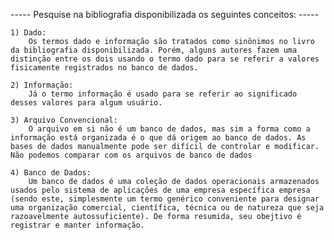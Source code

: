 ----- Pesquise na bibliografia disponibilizada os seguintes conceitos: -----

    1) Dado:
        Os termos dado e informação são tratados como sinônimos no livro da bibliografia disponibilizada. Porém, alguns autores fazem uma distinção entre os dois usando o termo dado para se referir a valores fisicamente registrados no banco de dados.

    2) Informação:
        Já o termo informação é usado para se referir ao significado desses valores para algum usuário.

    3) Arquivo Convencional:
        O arquivo em si não é um banco de dados, mas sim a forma como a informação está organizada é o que dá origem ao banco de dados. As bases de dados manualmente pode ser difícil de controlar e modificar. Não podemos comparar com os arquivos de banco de dados

    4) Banco de Dados:
        Um banco de dados é uma coleção de dados operacionais armazenados usados pelo sistema de aplicações de uma empresa específica empresa (sendo este, simplesmente um termo genérico conveniente para designar uma organização comercial, científica, técnica ou de natureza que seja razoavelmente autossuficiente). De forma resumida, seu obejtivo é registrar e manter informação.